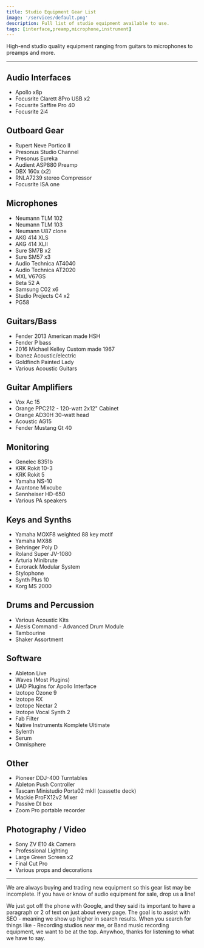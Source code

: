 ```yaml
---
title: Studio Equipment Gear List
image: '/services/default.png'
description: Full list of studio equipment available to use.
tags: [interface,preamp,microphone,instrument]
---
```

High-end studio quality equipment ranging from guitars to microphones to preamps and more.

- - -

## Audio Interfaces
- Apollo x8p
- Focusrite Clarett 8Pro USB x2
- Focusrite Saffire Pro 40
- Focusrite 2i4

## Outboard Gear
- Rupert Neve Portico II
- Presonus Studio Channel
- Presonus Eureka
- Audient ASP880 Preamp
- DBX 160x (x2)
- RNLA7239 stereo Compressor
- Focusrite ISA one

## Microphones
- Neumann TLM 102
- Neumann TLM 103
- Neumann U87 clone
- AKG 414 XLS
- AKG 414 XLII
- Sure SM7B x2
- Sure SM57 x3
- Audio Technica  AT4040
- Audio Technica  AT2020
- MXL V67GS
- Beta 52 A
- Samsung C02 x6
- Studio Projects C4 x2
- PG58

## Guitars/Bass
- Fender 2013 American made HSH 
- Fender P bass 
- 2016 Michael Kelley Custom made 1967 
- Ibanez Acoustic/electric
- Goldfinch Painted Lady
- Various Acoustic Guitars

## Guitar Amplifiers
- Vox Ac 15
- Orange PPC212 - 120-watt 2x12" Cabinet
- Orange AD30H 30-watt head
- Acoustic AG15
- Fender Mustang Gt 40

## Monitoring
- Genelec 8351b
- KRK Rokit 10-3
- KRK Rokit 5
- Yamaha NS-10
- Avantone Mixcube
- Sennheiser HD-650
- Various PA speakers

## Keys and Synths
- Yamaha MOXF8 weighted 88 key motif
- Yamaha MX88
- Behringer Poly D
- Roland Super JV-1080
- Arturia Minibrute
- Eurorack Modular System
- Stylophone
- Synth Plus 10
- Korg MS 2000

## Drums and Percussion
- Various Acoustic Kits
- Alesis Command - Advanced Drum Module
- Tambourine
- Shaker Assortment

## Software
- Ableton Live
- Waves (Most Plugins)
- UAD Plugins for Apollo Interface
- Izotope Ozone 9
- Izotope RX
- Izotope Nectar 2
- Izotope Vocal Synth 2
- Fab Filter
- Native Instruments Komplete Ultimate
- Sylenth
- Serum
- Omnisphere

## Other
- Pioneer DDJ-400 Turntables
- Ableton Push Controller
- Tascam Ministudio Porta02 mkII (cassette deck)
- Mackie ProFX12v2 Mixer
- Passive DI box
- Zoom Pro portable recorder

## Photography / Video
- Sony ZV E10 4k Camera
- Professional Lighting
- Large Green Screen x2
- Final Cut Pro
- Various props and decorations

 - - -

We are always buying and trading new equipment so this gear list may be incomplete. If you have or know of audio equipment for sale, drop us a line!

We just got off the phone with Google, and they said its important to have a paragraph or 2 of text on just about every page. The goal is to assist with SEO - meaning we show up higher in search results. When you search for things like - Recording studios near me, or Band music recording equipment, we want to be at the top. Anywhoo, thanks for listening to what we have to say.

